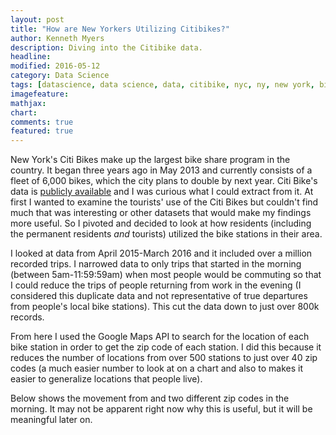 ```yaml
---
layout: post
title: "How are New Yorkers Utilizing Citibikes?"
author: Kenneth Myers
description: Diving into the Citibike data.
headline:
modified: 2016-05-12
category: Data Science
tags: [datascience, data science, data, citibike, nyc, ny, new york, bikes]
imagefeature:
mathjax:
chart:
comments: true
featured: true
---
```


<link rel="stylesheet" href="https://cdn.pydata.org/bokeh/release/bokeh-0.11.1.min.css" type="text/css" />

<script type="text/javascript" src="https://cdn.pydata.org/bokeh/release/bokeh-0.11.1.min.js"></script>
<script type="text/javascript">
    Bokeh.set_log_level("info");
</script>

New York's Citi Bikes make up the largest bike share program in the country. It began three years ago in May 2013 and currently consists of a fleet of 6,000 bikes, which the city plans to double by next year. Citi Bike's data is [publicly available](https://www.citibikenyc.com/system-data) and I was curious what I could extract from it. At first I wanted to examine the tourists' use of the Citi Bikes but couldn't find much that was interesting or other datasets that would make my findings more useful. So I pivoted and decided to look at how residents (including the permanent residents *and* tourists) utilized the bike stations in their area.

I looked at data from April 2015-March 2016 and it included over a million recorded trips. I narrowed data to only trips that started in the morning (between 5am-11:59:59am) when most people would be commuting so that I could reduce the trips of people returning from work in the evening (I considered this duplicate data and not representative of true departures from people's local bike stations). This cut the data down to just over 800k records.

From here I used the Google Maps API to search for the location of each bike station in order to get the zip code of each station. I did this because it reduces the number of locations from over 500 stations to just over 40 zip codes (a much easier number to look at on a chart and also to makes it easier to generalize locations that people live).

Below shows the movement from and two different zip codes in the morning. It may not be apparent right now why this is useful, but it will be meaningful later on.  

<div class="plotdiv" id="28a194ae-ae07-4768-8582-4b46d0dccb9d"></div>

<div class="plotdiv" id="12d96d0a-2e72-4be3-934f-ff7780b6e622"></div>

<div class="plotdiv" id="b348163b-35d6-46ad-b3ad-509154e18d50"></div>



<script type="text/javascript" src="assets/citibike_i/fig1.js"></script>
<script type="text/javascript" src="assets/citibike_i/fig2.js"></script>
<script type="text/javascript" src="assets/citibike_i/fig3.js"></script>
